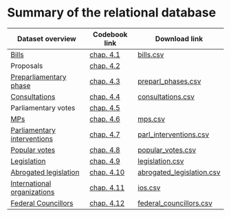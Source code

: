 # Summary of the relational database


|Dataset overview | Codebook link | Download link|
|------------|-----------|------------|
| [Bills](https://github.com/julienmjaquet/Legpro/blob/master/data/csv/bills.csv)   |  [chap. 4.1](https://github.com/julienmjaquet/Legpro/blob/master/main%20codebook.md#bills-dataset-detailed-information)     |  [bills.csv](https://raw.githubusercontent.com/julienmjaquet/Legpro/master/data/csv/bills.csv)   |
| Proposals | [chap. 4.2](https://github.com/julienmjaquet/Legpro/blob/master/main%20codebook.md#proposals-dataset)  |      |
| [Preparliamentary phase](https://github.com/julienmjaquet/Legpro/blob/master/data/csv/preparl_phases.csv) | [chap. 4.3](https://github.com/julienmjaquet/Legpro/blob/master/main%20codebook.md#preparliamentary-phase-dataset)      | [preparl_phases.csv](https://raw.githubusercontent.com/julienmjaquet/Legpro/master/data/csv/preparl_phases.csv)      |
| [Consultations](https://github.com/julienmjaquet/Legpro/blob/master/data/csv/consultations.csv) | [chap. 4.4](https://github.com/julienmjaquet/Legpro/blob/master/main%20codebook.md#consultations-dataset)         | [consultations.csv](https://raw.githubusercontent.com/julienmjaquet/Legpro/master/data/csv/consultations.csv)      |
| Parliamentary votes | [chap. 4.5](https://github.com/julienmjaquet/Legpro/blob/master/main%20codebook.md#parliamentary-votes-dataset)   |          |
| [MPs](https://github.com/julienmjaquet/Legpro/blob/master/data/csv/mps.csv)        | [chap. 4.6](https://github.com/julienmjaquet/Legpro/blob/master/main%20codebook.md#mps-dataset)           | [mps.csv](https://raw.githubusercontent.com/julienmjaquet/Legpro/master/data/csv/mps.csv)      |
| [Parliamentary interventions](https://github.com/julienmjaquet/Legpro/blob/master/data/csv/parl_interventions.csv)     |  [chap. 4.7](https://github.com/julienmjaquet/Legpro/blob/master/main%20codebook.md#parliamentary-votes-dataset)          |  [parl_interventions.csv](https://raw.githubusercontent.com/julienmjaquet/Legpro/master/data/csv/parl_interventions.csv)          |
| [Popular votes](https://github.com/julienmjaquet/Legpro/blob/master/data/csv/popular_votes.csv)           | [chap. 4.8](https://github.com/julienmjaquet/Legpro/blob/master/main%20codebook.md#popular-votes-dataset)           | [popular_votes.csv](https://raw.githubusercontent.com/julienmjaquet/Legpro/master/data/csv/popular_votes.csv)          |
| [Legislation](https://github.com/julienmjaquet/Legpro/blob/master/data/csv/legislation.csv)           | [chap. 4.9](https://github.com/julienmjaquet/Legpro/blob/master/main%20codebook.md#legislation-dataset)           | [legislation.csv](https://raw.githubusercontent.com/julienmjaquet/Legpro/master/data/csv/legislation.csv)           |
| [Abrogated legislation](https://github.com/julienmjaquet/Legpro/blob/master/data/csv/abrogated_legislation.csv)     |  [chap. 4.10](https://github.com/julienmjaquet/Legpro/blob/master/main%20codebook.md#abrogated-legislation-dataset)          | [abrogated_legislation.csv](https://raw.githubusercontent.com/julienmjaquet/Legpro/master/data/csv/abrogated_legislation.csv)           |
| [International organizations](https://github.com/julienmjaquet/Legpro/blob/master/data/csv/ios.csv)           | [chap. 4.11](https://github.com/julienmjaquet/Legpro/blob/master/main%20codebook.md#international-organizations-dataset)     |  [ios.csv](https://raw.githubusercontent.com/julienmjaquet/Legpro/master/data/csv/ios.csv)          |
| [Federal Councillors](https://github.com/julienmjaquet/Legpro/blob/master/data/csv/federal_councillors.csv) | [chap. 4.12](https://github.com/julienmjaquet/Legpro/blob/master/main%20codebook.md#federal-councillors-dataset)    |  [federal_councillors.csv](https://raw.githubusercontent.com/julienmjaquet/Legpro/master/data/csv/federal_councillors.csv)      |
